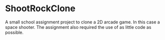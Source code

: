 # ShootRockClone
A small school assignment project to clone a 2D arcade game. In this case a space shooter. The assignment also required the use of as little code as possible.
